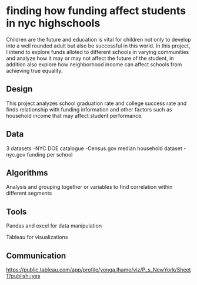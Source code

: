 
# finding how funding affect students in nyc highschools

Children are the future and education is vital for children not only to develop into a well rounded adult but also be successful in this world. In this project, I intend to explore funds alloted to different schools in varying communities and analyze how it may or may not affect the future of the student, in addition also explore how neighborhood income can affect schools from achieving true equality.


## Design

This project analyzes school graduation rate and college success rate and finds relationship with funding information and other factors such as household income that may affect student performance.

## Data

3 datasets
-NYC DOE catalogue
-Census.gov median household dataset
-nyc.gov funding per school

## Algorithms

Analysis and grouping together or variables to find correlation within different segments



## Tools

Pandas and excel for data manipulation


Tableau for visualizations

## Communication


https://public.tableau.com/app/profile/yonga.lhamo/viz/P_s_NewYork/Sheet1?publish=yes
